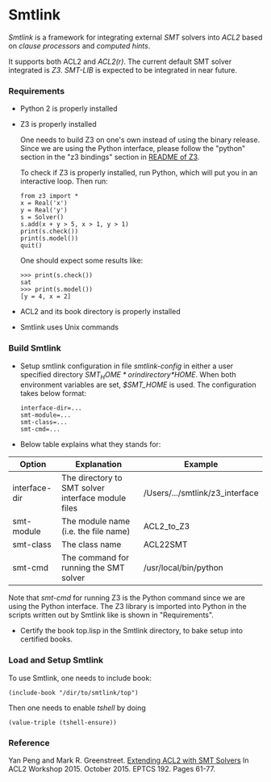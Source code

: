 Smtlink
====================

*Smtlink* is a framework for integrating external *SMT* solvers into *ACL2* based on
*clause processors* and *computed hints*.

It supports both ACL2 and *ACL2(r)*. The current default SMT solver integrated is
*Z3*. *SMT-LIB* is expected to be integrated in near future.

### Requirements

* Python 2 is properly installed
* Z3 is properly installed

  One needs to build Z3 on one's own instead of using the binary release.
  Since we are using the Python interface, please follow the "python"
  section in the "z3 bindings" section in [README of Z3][Z3-README].

  To check if Z3 is properly installed, run Python, which will put you in an
  interactive loop. Then run:
  ```
  from z3 import *
  x = Real('x')
  y = Real('y')
  s = Solver()
  s.add(x + y > 5, x > 1, y > 1)
  print(s.check())
  print(s.model())
  quit()
  ```
  One should expect some results like:
  ```
  >>> print(s.check())
  sat
  >>> print(s.model())
  [y = 4, x = 2]
  ```

* ACL2 and its book directory is properly installed
* Smtlink uses Unix commands

### Build Smtlink

* Setup smtlink configuration in file *smtlink-config* in either a user specified directory *$SMT_HOME* or in directory *$HOME*.  When both environment variables are set, *$SMT_HOME* is used. The configuration takes below format:
  ```
  interface-dir=...
  smt-module=...
  smt-class=...
  smt-cmd=...
  ```
  
*  Below table explains what they stands for:
  
  Option        | Explanation                                         | Example
  ------------- | --------------------------------------------------- | -------------
  interface-dir | The directory to SMT solver interface module files  | /Users/.../smtlink/z3_interface
  smt-module    | The module name (i.e. the file name)                | ACL2_to_Z3
  smt-class     | The class name                                      | ACL22SMT
  smt-cmd       | The command for running the SMT solver              | /usr/local/bin/python

  
  Note that *smt-cmd* for running Z3 is the Python command since we are
  using the Python interface. The Z3 library is imported into Python in the
  scripts written out by Smtlink like is shown in "Requirements".
  
* Certify the book top.lisp in the Smtlink directory, to bake setup into certified books.

### Load and Setup Smtlink

To use Smtlink, one needs to include book:
```
(include-book "/dir/to/smtlink/top")
```
Then one needs to enable *tshell* by doing
```
(value-triple (tshell-ensure))
```

### Reference

Yan Peng and Mark R. Greenstreet. [Extending ACL2 with SMT Solvers][publication]
In ACL2 Workshop 2015. October 2015. EPTCS 192. Pages 61-77.

[publication]: https://arxiv.org/abs/1509.06082
[Z3-README]: https://github.com/Z3Prover/z3
